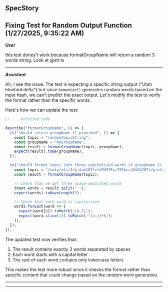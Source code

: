## SpecStory

## Fixing Test for Random Output Function (1/27/2025, 9:35:22 AM)

_**User**_

this test dones't work because formatGroupName will return a random 3 words string. Look at @str.ts 

---

_**Assistant**_

Ah, I see the issue. The test is expecting a specific string output ("Utah bluebird delta") but since `humanize()` generates random words based on the input hash, we can't predict the exact output. Let's modify the test to verify the format rather than the specific words.

Here's how we can update the test:

```typescript:utils/str.test.ts
// ... existing code ...

describe("formatGroupName", () => {
  it("should return groupName if provided", () => {
    const topic = "randomTopicString";
    const groupName = "MyGroupName";
    const result = formatGroupName(topic, groupName);
    expect(result).toBe(groupName);
  });

  it("should format topic into three capitalized words if groupName is not provided", () => {
    const topic = "/xmtp/mls/1/g-dab181fefd94578cc791bcc42d3b207c/proto";
    const result = formatGroupName(topic);

    // Check that we get three space-separated words
    const words = result.split(" ");
    expect(words).toHaveLength(3);

    // Check that each word is capitalized
    words.forEach(word => {
      expect(word[0]).toMatch(/[A-Z]/);
      expect(word.slice(1)).toMatch(/^[a-z]+$/);
    });
  });
});
```

The updated test now verifies that:
1. The result contains exactly 3 words separated by spaces
2. Each word starts with a capital letter
3. The rest of each word contains only lowercase letters

This makes the test more robust since it checks the format rather than specific content that could change based on the random word generation.

---



---

